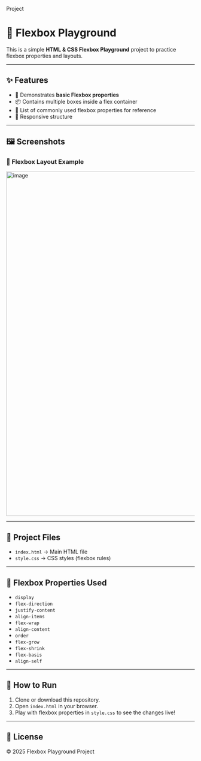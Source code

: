 Project
# 🎯 Flexbox Playground

This is a simple **HTML & CSS Flexbox Playground** project to practice flexbox properties and layouts.  

---

## ✨ Features
- 🧩 Demonstrates **basic Flexbox properties**  
- 📦 Contains multiple boxes inside a flex container  
- 📝 List of commonly used flexbox properties for reference  
- 📱 Responsive structure  

---

## 🖼️ Screenshots

### 🔹 Flexbox Layout Example
<img width="1902" height="919" alt="image" src="https://github.com/user-attachments/assets/153cfb62-e664-479d-8734-7cd76e1fa31e" />


---

## 📂 Project Files
- `index.html` → Main HTML file  
- `style.css` → CSS styles (flexbox rules)  

---

## 📖 Flexbox Properties Used
- `display`  
- `flex-direction`  
- `justify-content`  
- `align-items`  
- `flex-wrap`  
- `align-content`  
- `order`  
- `flex-grow`  
- `flex-shrink`  
- `flex-basis`  
- `align-self`  

---

## 🚀 How to Run
1. Clone or download this repository.  
2. Open `index.html` in your browser.  
3. Play with flexbox properties in `style.css` to see the changes live!  

---

## 📜 License
© 2025 Flexbox Playground Project

